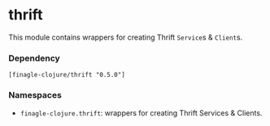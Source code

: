 # thrift

This module contains wrappers for creating Thrift `Service`s & `Client`s.

### Dependency

    [finagle-clojure/thrift "0.5.0"]


### Namespaces

* `finagle-clojure.thrift`: wrappers for creating Thrift Services & Clients.

